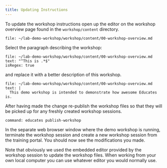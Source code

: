```yaml
---
title: Updating Instructions
---
```


To update the workshop instructions open up the editor on the workshop overview
page found in the `workshop/content` directory.

```editor:open-file
file: ~/lab-demo-workshop/workshop/content/00-workshop-overview.md
```

Select the paragraph describing the workshop:

```editor:select-matching-text
file: ~/lab-demo-workshop/workshop/content/00-workshop-overview.md
text: "^This is .*$"
isRegex: true
```

and replace it with a better description of this workshop.

```editor:replace-text-selection
file: ~/lab-demo-workshop/workshop/content/00-workshop-overview.md
text: |
  This demo workshop is intended to demonstrate how awesome Educates is.
```

After having made the change re-publish the workshop files so that they will be
picked up for any freshly created workshop sessions.

```terminal:execute
command: educates publish-workshop
```

In the separate web browser window where the demo workshop is running, terminate
the workshop session and create a new workshop session from the training portal.
You should now see the modifications you made.

Note that obviously we used the embedded editor provided by the workshop session
to update the workshop files. When working from your own local computer you can
use whatever editor you would normally use.
